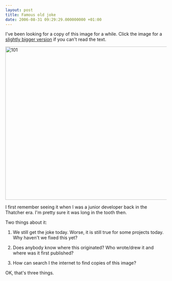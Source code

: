 ```yaml
---
layout: post
title: Famous old joke
date: 2006-08-31 09:29:29.000000000 +01:00
---
```

I've been looking for a copy of this image for a while. Click the image for a <a href="https://www.flickr.com/photo_zoom.gne?id=229865517&amp;size=o" target="_blank">slightly bigger version</a> if you can't read the text.

<a href="https://www.flickr.com/photo_zoom.gne?id=229865517&amp;size=o" target="_blank" title="Photo Sharing"><img src="https://static.flickr.com/82/229865517_bc3ec71122_o.jpg" alt="101" height="480" width="640" /></a>

I first remember seeing it when I was a junior developer back in the Thatcher era. I'm pretty sure it was long in the tooth then.

Two things about it:

1. We still get the joke today. Worse, it is still true for some projects today. Why haven't we fixed this yet?

2. Does anybody know where this originated? Who wrote/drew it and where was it first published?

3. How can search I the internet to find copies of this image?

OK, that's three things.
